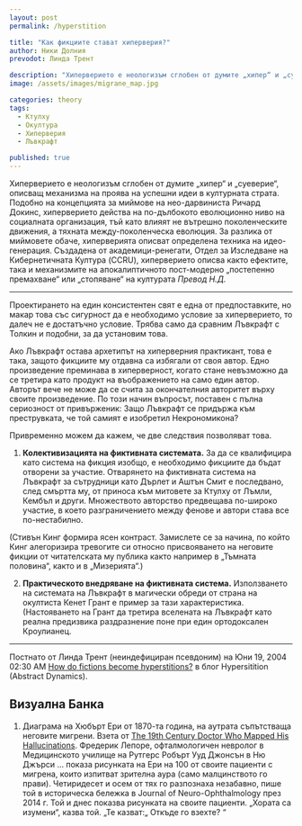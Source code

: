 ```yaml
---
layout: post
permalink: /hyperstition

title: "Как фикциите стават хиперверия?"
author: Ники Долния
prevodot: Линда Трент

description: "Хиперверието е неологизъм сглобен от думите „хипер“ и „суеверие“, описващ механизма на проява на успешни идеи в културната страта. Създадена от академици-ренегати, Отдел за Изследване на Кибернетичната Култура (CCRU), хиперверието описва както ефектите, така и механизмите на апокалиптичното пост-модерно „постепенно премахване“ или „претопяване“ на културата."
image: /assets/images/migrane_map.jpg

categories: theory
tags:
  - Ктулху
  - Окултура
  - Хиперверия
  - Лъвкрафт

published: true
---
```


Хиперверието е неологизъм сглобен от думите „хипер“ и „суеверие“, описващ механизма на проява на успешни идеи в културната страта. Подобно на концепцията за миймове на нео-дарвиниста Ричард Докинс, хиперверието действа на по-дълбокото еволюционно ниво на социалната организация, тъй като влияят не вътрешно поколенческите движения, а тяхната между-поколенческа еволюция. За разлика от миймовете обаче, хиперверията описват определена техника на идео-генерация. Създадена от академици-ренегати, Отдел за Изследване на Кибернетичната Култура (CCRU), хиперверието описва както ефектите, така и механизмите на апокалиптичното пост-модерно „постепенно премахване“ или „стопяване“ на културата
*Превод Н.Д.*

---

Проектирането на един консистентен свят е една от предпоставките, но макар това със сигурност да е необходимо условие за хиперверието, то далеч не е достатъчно условие. Трябва само да сравним Лъвкрафт с Толкин и подобни, за да установим това.

Ако Лъвкрафт остава архетипът на хиперверния практикант, това е така, защото фикциите му отдавна са избягали от своя автор. Едно произведение преминава в хиперверност, когато стане невъзможно да се третира като продукт на въображението на само един автор. Авторът вече не може да се счита за окончателния авторитет върху своите произведение. По този начин въпросът, поставен с пълна сериозност от привърженик: Защо Лъвкрафт се придържа към преструвката, че той самият е изобретил Некрономикона?

Привременно можем да кажем, че две следствия позволяват това. 

1) **Колективизацията на фиктивната системата.** За да се квалифицира като система на фикция изобщо, е необходимо фикциите да бъдат отворени за участие. Отварянето на фиктивната система на Лъвкрафт за сътрудници като Дърлет и Аштън Смит е последвано, след смъртта му, от приноса към митовете за Ктулху от Лъмли, Кембъл и други. Множеството авторство предвещава по-широко участие, в което разграничението между фенове и автори става все по-нестабилно. 

(Стивън Кинг формира ясен контраст. Замислете се за начина, по който Кинг алегоризира тревогите си относно присвояването на неговите фикции от читателската му публика както например в „Тъмната половина“, както и в „Мизерията“.) 

2) **Практическото внедряване на фиктивната система.** Използването на системата на Лъвкрафт в магически обреди от страна на окултиста Кенет Грант е пример за тази характеристика. (Настояването на Грант да третира вселената на Лъвкрафт като реална предизвика раздразнение поне при един ортодоксален Кроулианец.

---
Постнато от Линда Трент (неиндефициран псевдоним) на Юни 19, 2004 02:30 AM [How do fictions become hyperstitions?](http://hyperstition.abstractdynamics.org/archives/003345.html) в блог Hypersitition (Abstract Dynamics).

## Визуална Банка
1. Диаграма на Хюбърт Ери от 1870-та година, на аутрата съпътстваща неговите мигрени. Взета от [The 19th Century Doctor Who Mapped His Hallucinations](https://www.nationalgeographic.com/science/article/the-19th-century-doctor-who-mapped-his-hallucinations). Фредерик Лепоре, офталмологичен невролог в Медицинското училище на Рутгерс Робърт Ууд Джонсън в Ню Джърси ... показа рисунката на Ери на 100 от своите пациенти с мигрена, които изпитват зрителна аура (само малцинството го прави). Четиридесет и осем от тях го разпознаха незабавно, пише той в историческа бележка в Journal of Neuro-Ophthalmology през 2014 г. Той и днес показва рисунката на своите пациенти. „Хората са изумени“, казва той. „Те казват:„ Откъде го взехте? “ 